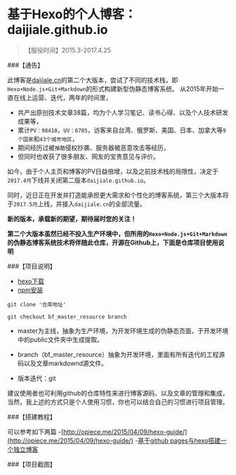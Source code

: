 # 基于Hexo的个人博客：daijiale.github.io

>【服役时间】2015.3-2017.4.25



###【通告】

此博客是[daijiale.cn](http://www.daijiale.cn)的第二个大版本，尝试了不同的技术栈，即`Hexo+Node.js+Git+Markdown`的形式构建新型伪静态博客系统。
从2015年开始一直在线上运营、迭代，两年的时间里，

- 共产出原创技术文章38篇，均为个人学习笔记、读书心得、以及个人技术研发成果等，
- 累计`PV：98410`，`UV：6785`，访客来自台湾、俄罗斯、美国、日本、加拿大等`9个国家`和`43个城市地区`，
- 期间经历过被`推酷`侵权抄袭、服务器被恶意攻击等经历，
- 但同时也收获了很多朋友、网友的宝贵意见与评价。

如今，由于个人主页和博客的PV日益倍增，以及之前技术栈的局限性，决定于`2017.4月`下线并关闭第二版本`daijiale.github.io`。

同时，近日正在开发并打造能承担更大需求和个性化的博客系统，第三个大版本将于`2017.5月`上线，并接入`daijiale.cn`的全部流量。

**新的版本，承载新的期望，期待届时您的关注！**

**第二个大版本虽然已经不投入生产环境中，但所用的`Hexo+Node.js+Git+Markdown`的伪静态博客系统技术将伴随此仓库，开源在Github上，下面是仓库项目使用说明**

###【项目说明】

- [hexo下载](https://github.com/hexojs/hexo)
- [npm安装](http://www.runoob.com/nodejs/nodejs-npm.html)

```
git clone '仓库地址'

git checkout bf_master_resource branch
```

- master为主线，抽象为生产环境，为开发环境生成的伪静态页面，于开发环境中的public文件夹中生成提取。

- branch（bf_master_resource）抽象为开发环境，里面有所有迭代的工程源码以及文章markdownd源文件。

- 版本迭代：git

建议使用者也可利用github的仓库特性来进行博客源码、以及文章的管理和集成，当然，我上述的方式只是个人使用习惯，你也可以结合自己的习惯进行项目管理。

###【搭建教程】

可以参考如下两篇
-[http://opiece.me/2015/04/09/hexo-guide/](http://opiece.me/2015/04/09/hexo-guide/)
-[基于github pages与hexo搭建一个独立博客](https://segmentfault.com/a/1190000003967256)

###【项目截图】
